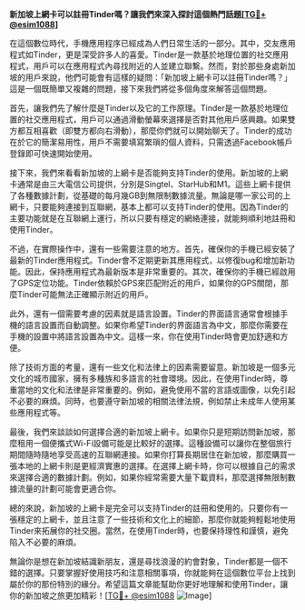 **新加坡上網卡可以註冊Tinder嗎？讓我們來深入探討這個熱門話題[[TG💪+ @esim1088](https://t.me/s/esim1088)]**

在這個數位時代，手機應用程序已經成為人們日常生活的一部分。其中，交友應用程式如Tinder，更是深受許多人的喜愛。Tinder是一款基於地理位置的社交應用程式，用戶可以在應用程式內尋找附近的人並建立聯繫。然而，對於那些身處新加坡的用戶來說，他們可能會有這樣的疑問：「新加坡上網卡可以註冊Tinder嗎？」這是一個既簡單又複雜的問題，接下來我們將從多個角度來解答這個問題。

首先，讓我們先了解什麼是Tinder以及它的工作原理。Tinder是一款基於地理位置的社交應用程式，用戶可以通過滑動螢幕來選擇是否對其他用戶感興趣。如果雙方都互相喜歡（即雙方都向右滑動），那麼你們就可以開始聊天了。Tinder的成功在於它的簡潔易用性，用戶不需要填寫繁瑣的個人資料，只需透過Facebook帳戶登錄即可快速開始使用。

接下來，我們來看看新加坡的上網卡是否能夠支持Tinder的使用。新加坡的上網卡通常是由三大電信公司提供，分別是Singtel、StarHub和M1。這些上網卡提供了各種數據計劃，從基礎的每月幾GB到無限制數據流量。無論是哪一家公司的上網卡，只要能夠連接到互聯網，基本上都可以支持Tinder的使用。因為Tinder的主要功能就是在互聯網上運行，所以只要有穩定的網絡連接，就能夠順利地註冊和使用Tinder。

不過，在實際操作中，還有一些需要注意的地方。首先，確保你的手機已經安裝了最新的Tinder應用程式。Tinder會不定期更新其應用程式，以修復bug和增加新功能。因此，保持應用程式為最新版本是非常重要的。其次，確保你的手機已經啟用了GPS定位功能。Tinder依賴於GPS來匹配附近的用戶，如果你的GPS關閉，那麼Tinder可能無法正確顯示附近的用戶。

此外，還有一個需要考慮的因素就是語言設置。Tinder的界面語言通常會根據手機的語言設置而自動調整。如果你希望Tinder的界面語言為中文，那麼你需要在手機的設置中將語言設置為中文。這樣一來，你在使用Tinder時會更加舒適和方便。

除了技術方面的考量，還有一些文化和法律上的因素需要留意。新加坡是一個多元文化的城市國家，擁有多種族和多語言的社會環境。因此，在使用Tinder時，尊重當地的文化和法律是非常重要的。例如，避免使用不當的言語或圖像，以免引起不必要的麻煩。同時，也要遵守新加坡的相關法律法規，例如禁止未成年人使用某些應用程式等。

最後，我們來談談如何選擇合適的新加坡上網卡。如果你只是短期訪問新加坡，那麼租用一個便攜式Wi-Fi設備可能是比較好的選擇。這種設備可以讓你在整個旅行期間隨時隨地享受高速的互聯網連接。如果你打算長期居住在新加坡，那麼購買一張本地的上網卡則是更經濟實惠的選擇。在選擇上網卡時，你可以根據自己的需求來選擇合適的數據計劃。例如，如果你經常需要大量下載資料，那麼選擇無限制數據流量的計劃可能會更適合你。

總的來說，新加坡的上網卡是完全可以支持Tinder的註冊和使用的。只要你有一張穩定的上網卡，並且注意了一些技術和文化上的細節，那麼你就能夠輕鬆地使用Tinder來拓展你的社交圈。當然，在使用Tinder時，也要保持理性和謹慎，避免陷入不必要的麻煩。

無論你是想在新加坡結識新朋友，還是尋找浪漫的約會對象，Tinder都是一個不錯的選擇。只要掌握好使用技巧和注意相關事項，你就能夠在這個數位平台上找到屬於你的那份特別的緣分。希望這篇文章能幫助你更好地理解和使用Tinder，讓你的新加坡之旅更加精彩！[[TG💪+ @esim1088](https://t.me/s/esim1088) ![Image](https://i.postimg.cc/4NQfJmqS/Snipaste-2025-05-13-00-14-12.png)]